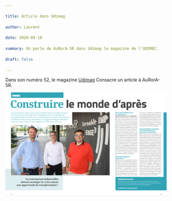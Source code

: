 ```yaml
---

title: Article dans Udimag

author: Laurent

date: 2020-09-10

summary: On parle de AuRorA-5R dans Udimag le magazine de l'UDIMEC.

draft: false

---
```


Dans son numéro 52, le magazine [Udimag](https://www.google.com/url?q=https://www.udimec.fr/sites/default/files/udimag_52_planche_bd.pdf&sa=D&ust=1611308861038000&usg=AOvVaw0YLxNikc_xw_-Fn6ft3yD9) Consacre un article à AuRorA-5R.

![](images/image1.png)

